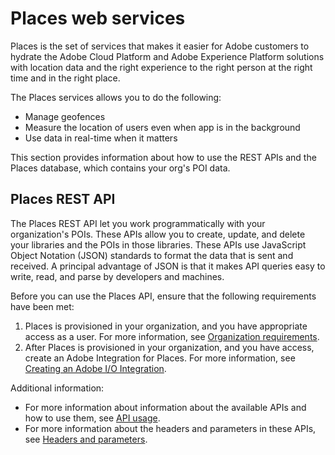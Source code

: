 # Places web services

Places is the set of services that makes it easier for Adobe customers to hydrate the Adobe Cloud Platform and Adobe Experience Platform solutions with location data and the right experience to the right person at the right time and in the right place.

The Places services allows you to do the following:

* Manage geofences
* Measure the location of users even when app is in the background
* Use data in real-time when it matters

This section provides information about how to use the REST APIs and the Places database, which contains your org's POI data.

## Places REST API

The Places REST API let you work programmatically with your organization's POIs. These APIs allow you to create, update, and delete your libraries and the POIs in those libraries. These APIs use JavaScript Object Notation \(JSON\) standards to format the data that is sent and received. A principal advantage of JSON is that it makes API queries easy to write, read, and parse by developers and machines.

Before you can use the Places API, ensure that the following requirements have been met:

1. Places is provisioned in your organization, and you have appropriate access as a user.   For more information, see [Organization requirements](https://launch.gitbook.io/places-services-by-adobe-documentation/places-database-management/places-rest-apis/organizational-requirements).
2. After Places is provisioned in your organization, and you have access, create an Adobe Integration for Places. For more information, see [Creating an Adobe I/O Integration](https://launch.gitbook.io/places-services-by-adobe-documentation/places-database-management/places-rest-apis/adobe-i-o-integration).

Additional information:

* For more information about information about the available APIs and how to use them, see [API usage](https://launch.gitbook.io/places-services-by-adobe-documentation/places-database-management/api-usage). 
* For more information about the headers and parameters in these APIs, see [Headers and parameters](https://launch.gitbook.io/places-services-by-adobe-documentation/places-rest-apis/api-usage/headers-and-parameters).

